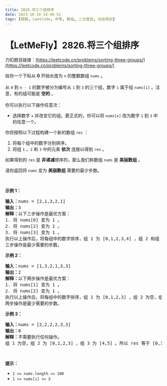 ```yaml
---
title: 2826.将三个组排序
date: 2023-10-10 14-40-52
tags: [题解, LeetCode, 中等, 数组, 二分查找, 动态规划]
---
```


# 【LetMeFly】2826.将三个组排序

力扣题目链接：[https://leetcode.cn/problems/sorting-three-groups/](https://leetcode.cn/problems/sorting-three-groups/)

<p>给你一个下标从 <strong>0</strong>&nbsp;开始长度为 <code>n</code>&nbsp;的整数数组&nbsp;<code>nums</code>&nbsp;。<br />
<br />
从&nbsp;<code>0</code>&nbsp;到&nbsp;<code>n - 1</code>&nbsp;的数字被分为编号从&nbsp;<code>1</code>&nbsp;到&nbsp;<code>3</code>&nbsp;的三个组，数字&nbsp;<code>i</code>&nbsp;属于组&nbsp;<code>nums[i]</code>&nbsp;。注意，有的组可能是&nbsp;<strong>空的</strong>&nbsp;。<br />
<br />
你可以执行以下操作任意次：</p>

<ul>
	<li>选择数字&nbsp;<code>x</code>&nbsp;并改变它的组。更正式的，你可以将&nbsp;<code>nums[x]</code>&nbsp;改为数字&nbsp;<code>1</code>&nbsp;到&nbsp;<code>3</code>&nbsp;中的任意一个。</li>
</ul>

<p>你将按照以下过程构建一个新的数组&nbsp;<code>res</code>&nbsp;：</p>

<ol>
	<li>将每个组中的数字分别排序。</li>
	<li>将组&nbsp;<code>1</code>&nbsp;，<code>2</code>&nbsp;和&nbsp;<code>3</code>&nbsp;中的元素&nbsp;<strong>依次</strong>&nbsp;连接以得到&nbsp;<code>res</code>&nbsp;。</li>
</ol>

<p>如果得到的&nbsp;<code>res</code>&nbsp;是 <strong>非递减</strong>顺序的，那么我们称数组&nbsp;<code>nums</code>&nbsp;是 <strong>美丽数组</strong>&nbsp;。</p>

<p>请你返回将<em>&nbsp;</em><code>nums</code>&nbsp;变为&nbsp;<strong>美丽数组</strong>&nbsp;需要的最少步数。</p>

<p>&nbsp;</p>

<p><strong class="example">示例 1：</strong></p>

<pre>
<b>输入：</b>nums = [2,1,3,2,1]
<b>输出：</b>3
<b>解释：</b>以下三步操作是最优方案：
1. 将 nums[0] 变为 1 。
2. 将 nums[2] 变为 1 。
3. 将 nums[3] 变为 1 。
执行以上操作后，将每组中的数字排序，组 1 为 [0,1,2,3,4] ，组 2 和组 3 都为空。所以 res 等于 [0,1,2,3,4] ，它是非递减顺序的。
三步操作是最少需要的步数。
</pre>

<p><strong class="example">示例 2：</strong></p>

<pre>
<b>输入：</b>nums = [1,3,2,1,3,3]
<b>输出：</b>2
<b>解释：</b>以下两步操作是最优方案：
1. 将 nums[1] 变为 1 。
2. 将 nums[2] 变为 1 。
执行以上操作后，将每组中的数字排序，组 1 为 [0,1,2,3] ，组 2 为空，组 3 为 [4,5] 。所以 res 等于 [0,1,2,3,4,5] ，它是非递减顺序的。
两步操作是最少需要的步数。
</pre>

<p><strong class="example">示例 3：</strong></p>

<pre>
<b>输入：</b>nums = [2,2,2,2,3,3]
<b>输出：</b>0
<b>解释：</b>不需要执行任何操作。
组 1 为空，组 2 为 [0,1,2,3] ，组 3 为 [4,5] 。所以 res 等于 [0,1,2,3,4,5] ，它是非递减顺序的。
</pre>

<p>&nbsp;</p>

<p><strong>提示：</strong></p>

<ul>
	<li><code>1 &lt;= nums.length &lt;= 100</code></li>
	<li><code>1 &lt;= nums[i] &lt;= 3</code></li>
</ul>


    